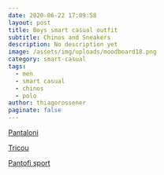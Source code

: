 ```yaml
---
date: 2020-06-22 17:09:58
layout: post
title: Boys smart casual outfit
subtitle: Chinos and Sneakers
description: No description yet
image: /assets/img/uploads/moodboard18.png
category: smart-casual
tags:
  - men
  - smart casual
  - chinos
  - polo
author: thiagorossener
paginate: false
---
```

[Pantaloni](http://bit.do/fF8UP)

[Tricou](http://bit.do/fF8UU)

[Pantofi sport](http://bit.do/fF8UX)